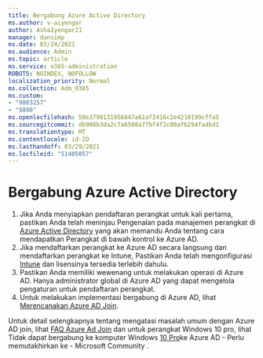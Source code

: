 ```yaml
---
title: Bergabung Azure Active Directory
ms.author: v-aiyengar
author: AshaIyengar21
manager: dansimp
ms.date: 03/24/2021
ms.audience: Admin
ms.topic: article
ms.service: o365-administration
ROBOTS: NOINDEX, NOFOLLOW
localization_priority: Normal
ms.collection: Adm_O365
ms.custom:
- "9003257"
- "9890"
ms.openlocfilehash: 59e3798131956847a61af2416c2e4210199cffa5
ms.sourcegitcommit: db908b3da2c7a6508a77bf4f2c80afb294fadbd1
ms.translationtype: MT
ms.contentlocale: id-ID
ms.lasthandoff: 03/29/2021
ms.locfileid: "51405057"
---
```

# <a name="azure-active-directory-join"></a>Bergabung Azure Active Directory

1. Jika Anda menyiapkan pendaftaran perangkat untuk kali pertama, pastikan Anda telah meninjau Pengenalan pada manajemen perangkat di [Azure Active Directory](/azure/active-directory/devices/overview) yang akan memandu Anda tentang cara mendapatkan Perangkat di bawah kontrol ke Azure AD. 
1. Jika mendaftarkan perangkat ke Azure AD secara langsung dan mendaftarkan perangkat ke Intune, Pastikan Anda telah mengonfigurasi [](/mem/intune/fundamentals/licenses-assign) [Intune](/mem/intune/enrollment/device-enrollment) dan lisensinya tersedia terlebih dahulu.
1. Pastikan Anda memiliki wewenang untuk melakukan operasi di Azure AD. Hanya administrator global di Azure AD yang dapat mengelola pengaturan untuk pendaftaran perangkat.
1. Untuk melakukan implementasi bergabung di Azure AD, lihat [Merencanakan Azure AD Join](/azure/active-directory/devices/azureadjoin-plan).

Untuk detail selengkapnya tentang mengatasi masalah umum dengan Azure AD join, lihat [FAQ Azure Ad Join](/azure/active-directory/devices/faq) dan untuk perangkat Windows 10 pro, lihat Tidak dapat bergabung ke komputer Windows [10 Pro](https://answers.microsoft.com/en-us/msoffice/forum/msoffice_install-mso_win10-mso_365hp/unable-to-join-windows-10-pro-machine-to-azure-ad/abb1ca7d-b317-45ec-a628-e1c10eae2900)ke Azure AD - Perlu memutakhirkan ke - Microsoft Community .
